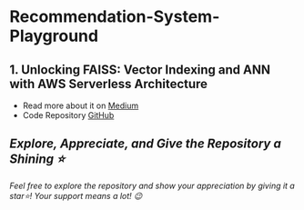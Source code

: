 # Recommendation-System-Playground

## 1. Unlocking FAISS: Vector Indexing and ANN with AWS Serverless Architecture    
- Read more about it on [Medium](https://akash-mathur.medium.com/unlocking-faiss-for-efficient-search-vector-indexing-and-ann-with-serverless-architecture-5b2b59ead20f)
- Code Repository [GitHub](https://github.com/akashmathur-2212/Recommendation-System-Playground/tree/main/faiss-similarity-search)

## *Explore, Appreciate, and Give the Repository a Shining ⭐*
*Feel free to explore the repository and show your appreciation by giving it a star⭐! Your support means a lot! 😉*
